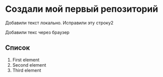# Создали мой первый репозиторий

Добавили текст локально. Исправили эту строку2

Добавили текс через браузер

## Список
1. First element 
2. Second element
3. Third element
